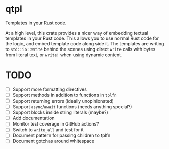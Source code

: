 qtpl
====

Templates in your Rust code.

At a high level, this crate provides a nicer way of embedding textual templates
in your Rust code. This allows you to use normal Rust code for the logic, and
embed template code along side it. The templates are writing to
`std::io::Write` behind the scenes using direct `write` calls with bytes from
literal text, or `write!` when using dynamic content.


TODO
====

- [ ] Support more formatting directives
- [ ] Support methods in addition to functions in `tplfn`
- [ ] Support returning errors (ideally unopinionated)
- [ ] Support `async`/`await` functions (needs anything special?)
- [ ] Support blocks inside string literals (maybe?)
- [ ] Add documentation
- [ ] Monitor test coverage in GitHub actions?
- [ ] Switch to `write_all` and test for it
- [ ] Document pattern for passing children to tplfn
- [ ] Document gotchas around whitespace
